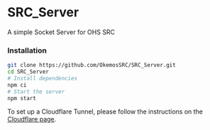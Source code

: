 # SRC_Server

A simple Socket Server for OHS SRC

### Installation

```bash
git clone https://github.com/OkemosSRC/SRC_Server.git
cd SRC_Server
# Install dependencies
npm ci
# Start the server
npm start
```
To set up a Cloudflare Tunnel, please follow the instructions on the [Cloudflare page](https://www.cloudflare.com/products/tunnel/).

